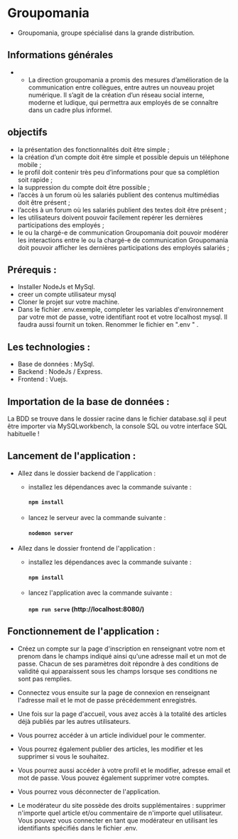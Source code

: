 # Groupomania #

-  Groupomania, groupe spécialisé dans la grande distribution.

## Informations générales

- - La direction groupomania a promis des mesures d’amélioration de la communication entre collègues,
entre autres un nouveau projet numérique. Il s’agit de la création d’un réseau social interne,
moderne et ludique, qui permettra aux employés de se connaître dans un cadre plus informel.

## objectifs

- la présentation des fonctionnalités doit être simple ;
- la création d’un compte doit être simple et possible depuis un téléphone mobile ;
- le profil doit contenir très peu d’informations pour que sa complétion soit rapide ;
- la suppression du compte doit être possible ;
- l’accès à un forum où les salariés publient des contenus multimédias doit être présent ;
- l’accès à un forum où les salariés publient des textes doit être présent ;
- les utilisateurs doivent pouvoir facilement repérer les dernières participations des employés ;
- le ou la chargé-e de communication Groupomania doit pouvoir modérer les interactions entre
le ou la chargé-e de communication Groupomania doit pouvoir afficher les dernières participations des employés salariés ;

## Prérequis :

- Installer NodeJs et MySql.
- creer un compte utilisateur mysql
- Cloner le projet sur votre machine.
- Dans le fichier .env.exemple, completer les variables d'environnement par votre mot de passe, votre identifiant root et votre localhost mysql. Il faudra aussi fournit un token.   Renommer le fichier en ".env " .

## Les technologies :

- Base de données : MySql.
- Backend : NodeJs / Express.
- Frontend : Vuejs.

## Importation de la base de données :

La BDD se trouve dans le dossier racine dans le fichier database.sql il peut être importer via MySQLworkbench, la console SQL ou votre interface SQL habituelle !

## Lancement de l'application :

- Allez dans le dossier backend de l'application :

  - installez les dépendances avec la commande suivante :
    #### `npm install`
  - lancez le serveur avec la commande suivante :
    #### `nodemon server`
    
- Allez dans le dossier frontend de l'application :

  - installez les dépendances avec la commande suivante :
    #### `npm install`
  - lancez l'application avec la commande suivante :
    #### `npm run serve` (http://localhost:8080/)


## Fonctionnement de l'application :

- Créez un compte sur la page d'inscription en renseignant votre nom et prenom dans le champs indiqué ainsi qu'une adresse mail et un mot de passe. 
  Chacun de ses paramètres doit répondre à des conditions de validité qui apparaissent sous les champs lorsque ses conditions ne sont pas remplies.

- Connectez vous ensuite sur la page de connexion en renseignant l'adresse mail et le mot de passe précédemment enregistrés.

- Une fois sur la page d'accueil, vous avez accès à la totalité des articles déjà publiés par les autres utilisateurs. 

- Vous pourrez accéder à un article individuel pour le commenter.

- Vous pourrez également publier des articles, les modifier et les supprimer si vous le souhaitez.

- Vous pourrez aussi accéder à votre profil et le modifier, adresse email et mot de passe. Vous pouvez également supprimer votre comptes.

- Vous pourrez vous déconnecter de l'application.

- Le modérateur du site possède des droits supplémentaires : supprimer n'importe quel article et/ou commentaire de n'importe quel utilisateur.
  Vous pouvez vous connecter en tant que modérateur en utilisant les identifiants spécifiés dans le fichier .env.
